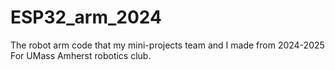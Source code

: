 # ESP32_arm_2024
The robot arm code that my mini-projects team and I made from 2024-2025
For UMass Amherst robotics club.
